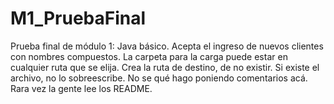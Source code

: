 # M1_PruebaFinal
Prueba final de módulo 1: Java básico.
Acepta el ingreso de nuevos clientes con nombres compuestos.
La carpeta para la carga puede estar en cualquier ruta que se elija.
Crea la ruta de destino, de no existir.
Si existe el archivo, no lo sobreescribe.
No se qué hago poniendo comentarios acá. Rara vez la gente lee los README.
